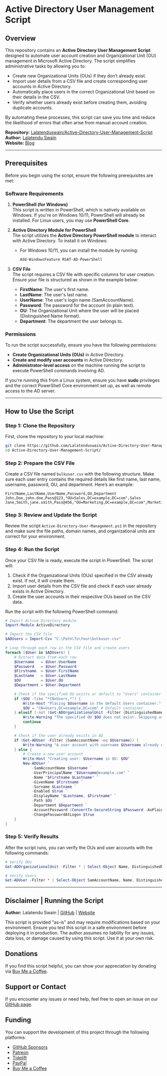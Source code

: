 # Active Directory User Management Script

## Overview

This repository contains an **Active Directory User Management Script** designed to automate user account creation and Organizational Unit (OU) management in Microsoft Active Directory. The script simplifies administrative tasks by allowing you to:
- Create new Organizational Units (OUs) if they don’t already exist.
- Import user details from a CSV file and create corresponding user accounts in Active Directory.
- Automatically place users in the correct Organizational Unit based on their details in the CSV.
- Verify whether users already exist before creating them, avoiding duplicate accounts.

By automating these processes, this script can save you time and reduce the likelihood of errors that often arise from manual account creation.

**Repository:** [Lalatenduswain/Active-Directory-User-Management-Script](https://github.com/Lalatenduswain/Active-Directory-User-Management-Script/)  
**Author:** [Lalatendu Swain](https://github.com/Lalatenduswain)  
**Website:** [Blog](https://blog.lalatendu.info/)

---

## Prerequisites

Before you begin using the script, ensure the following prerequisites are met:

### Software Requirements

1. **PowerShell (for Windows)**  
   This script is written in PowerShell, which is natively available on Windows. If you're on Windows 10/11, PowerShell will already be installed. For Linux users, you may use **PowerShell Core**.

2. **Active Directory Module for PowerShell**  
   The script utilizes the **Active Directory PowerShell module** to interact with Active Directory. To install it on Windows:
   - For Windows 10/11, you can install the module by running:
     ```powershell
     Add-WindowsFeature RSAT-AD-PowerShell
     ```

3. **CSV File**  
   The script requires a CSV file with specific columns for user creation. Ensure your file is structured as shown in the example below:
   - **FirstName**: The user's first name.
   - **LastName**: The user's last name.
   - **UserName**: The user's login name (SamAccountName).
   - **Password**: The password for the account (in plain text).
   - **OU**: The Organizational Unit where the user will be placed (Distinguished Name format).
   - **Department**: The department the user belongs to.

### Permissions

To run the script successfully, ensure you have the following permissions:
- **Create Organizational Units (OUs)** in Active Directory.
- **Create and modify user accounts** in Active Directory.
- **Administrator-level access** on the machine running the script to execute PowerShell commands involving AD.

If you're running this from a Linux system, ensure you have **sudo** privileges and the correct PowerShell Core environment set up, as well as remote access to the AD server.

---

## How to Use the Script

### Step 1: Clone the Repository

First, clone the repository to your local machine:

```bash
git clone https://github.com/Lalatenduswain/Active-Directory-User-Management-Script/
cd Active-Directory-User-Management-Script/
```

### Step 2: Prepare the CSV File

Create a CSV file named `bulkuser.csv` with the following structure. Make sure each user entry contains the required details like first name, last name, username, password, OU, and department. Here’s an example:

```csv
FirstName,LastName,UserName,Password,OU,Department
John,Doe,john.doe,Pass@123,"OU=Sales,DC=example,DC=com",Sales
Jane,Smith,jane.smith,Pass@456,"OU=Marketing,DC=example,DC=com",Marketing
```

### Step 3: Review and Update the Script

Review the script `Active-Directory-User-Management.ps1` in the repository and make sure the file paths, domain names, and organizational units are correct for your environment.

### Step 4: Run the Script

Once your CSV file is ready, execute the script in PowerShell. The script will:
1. Check if the Organizational Units (OUs) specified in the CSV already exist. If not, it will create them.
2. Import user details from the CSV file and check if each user already exists in Active Directory.
3. Create the user accounts in their respective OUs based on the CSV data.

Run the script with the following PowerShell command:

```powershell
# Import Active Directory module
Import-Module ActiveDirectory

# Import the CSV file
$ADUsers = Import-Csv "C:\Path\To\Your\bulkuser.csv"

# Loop through each row in the CSV file and create users
foreach ($User in $ADUsers) {
    # Extract data from each row
    $Username   = $User.UserName
    $Password   = $User.Password
    $Firstname  = $User.FirstName
    $Lastname   = $User.LastName
    $OU         = $User.OU
    $Department = $User.Department

    # Check if the specified OU exists or default to "Users" container
    if ($OU -like "*CN=Users,*") {
        Write-Host "Placing $Username in the default Users container."
        $OU = "CN=Users,DC=example,DC=com" # Default container
    } elseif (-not (Get-ADOrganizationalUnit -Filter {DistinguishedName -eq $OU})) {
        Write-Warning "The specified OU $OU does not exist. Skipping user $Username."
        continue
    }

    # Check if the user already exists in AD
    if (Get-ADUser -Filter {SamAccountName -eq $Username}) {
        Write-Warning "A user account with username $Username already exists in Active Directory."
    } else {
        # Create a new user account
        Write-Host "Creating user: $Username in OU: $OU"
        New-ADUser `
            -SamAccountName $Username `
            -UserPrincipalName "$Username@example.com" `
            -Name "$Firstname $Lastname" `
            -GivenName $Firstname `
            -Surname $Lastname `
            -Enabled $true `
            -DisplayName "$Lastname, $Firstname" `
            -Path $OU `
            -Department $Department `
            -AccountPassword (ConvertTo-SecureString $Password -AsPlainText -Force) `
            -ChangePasswordAtLogon $true
    }
}
```

### Step 5: Verify Results

After the script runs, you can verify the OUs and user accounts with the following commands:

```powershell
# Verify OUs
Get-ADOrganizationalUnit -Filter * | Select-Object Name, DistinguishedName

# Verify Users
Get-ADUser -Filter * | Select-Object SamAccountName, Name, DistinguishedName
```

---

## Disclaimer | Running the Script

**Author:** Lalatendu Swain | [GitHub](https://github.com/Lalatenduswain) | [Website](https://blog.lalatendu.info/)

This script is provided "as-is" and may require modifications based on your environment. Ensure you test this script in a safe environment before deploying it in production. The author assumes no liability for any issues, data loss, or damage caused by using this script. Use it at your own risk.

## Donations

If you find this script helpful, you can show your appreciation by donating via [Buy Me a Coffee](https://www.buymeacoffee.com/lalatendu.swain).

## Support or Contact

If you encounter any issues or need help, feel free to open an issue on our [GitHub page](https://github.com/Lalatenduswain/+ScriptName/issues).

## Funding

You can support the development of this project through the following platforms:
- [GitHub Sponsors](https://github.com/Lalatenduswain)
- [Patreon](https://www.patreon.com/lalatenduswain)
- [Tidelift](https://tidelift.com/funding/latalendu/swain)
- [PayPal](https://www.paypal.com/paypalme/lalatenduswain)
- [Buy Me a Coffee](https://buymeacoffee.com/lalatendu.swain)
